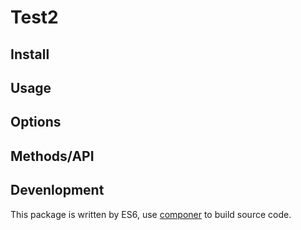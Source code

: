# Test2


## Install

## Usage

## Options

## Methods/API

## Devenlopment

This package is written by ES6, use [componer](https://github.com/tangshuang/componer) to build source code.